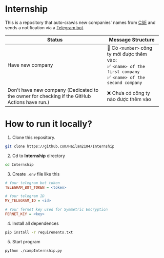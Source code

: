 # Internship

This is a repository that auto-crawls new companies' names from [CSE](https://internship.cse.hcmut.edu.vn/) and sends a notification via a [Telegram bot](https://t.me/CampInternshipbot).

| Status | Message Structure |
| --- | --- |
| Have new company | 📢 Có `<number>` công ty mới được thêm vào:<br>✅ `<name> of the first company`<br>✅ `<name> of the second company` |
| Don't have new company (Dedicated to the owner for checking if the GitHub Actions have run.) | ❌ Chưa có công ty nào được thêm vào |

# How to run it locally?

1. Clone this repository.

```bash
git clone https://github.com/Hailam2104/Internship
```

2. Cd to **Internship** directory

```bash
cd Internship
```

3. Create `.env` file like this

```ini
# Your telegram bot token
TELEGRAM_BOT_TOKEN = <token>

# Your telegram ID
MY_TELEGRAM_ID = <id>

# Your fernet key used for Symmetric Encryption
FERNET_KEY = <key>
```

4. Install all dependences

```bash
pip install -r requirements.txt
```

5. Start program

```bash
python ./campInternship.py
```
